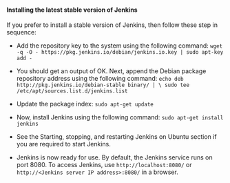 #### Installing the latest stable version of Jenkins
If you prefer to install a stable version of Jenkins, then follow these step in sequence:

- Add the repository key to the system using the following command:
`wget -q -O - https://pkg.jenkins.io/debian/jenkins.io.key | sudo apt-key add -`

- You should get an output of OK. Next, append the Debian package repository
address using the following command:
`echo deb http://pkg.jenkins.io/debian-stable binary/ | \
sudo tee /etc/apt/sources.list.d/jenkins.list`

- Update the package index:
`sudo apt-get update`

- Now, install Jenkins using the following command:
`sudo apt-get install jenkins`

- See the Starting, stopping, and restarting Jenkins on Ubuntu section if you are required to start Jenkins.

- Jenkins is now ready for use. By default, the Jenkins service runs on port 8080. To access Jenkins, use `http://localhost:8080/` or `http://<Jenkins
server IP address>:8080/` in a browser.
